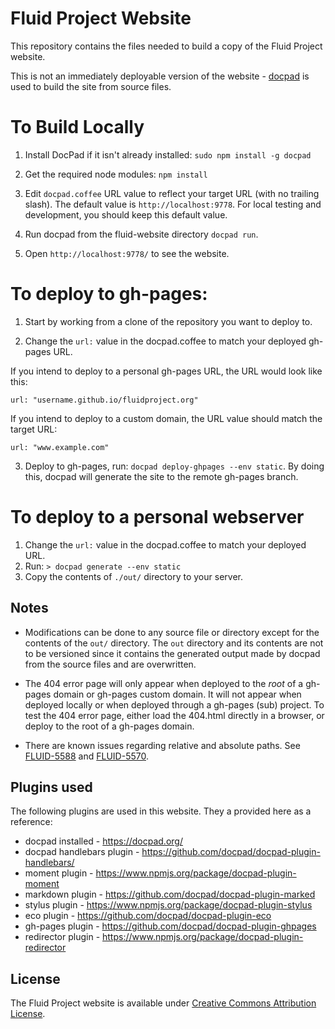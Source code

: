 # Fluid Project Website

This repository contains the files needed to build a copy of the Fluid Project website.

This is not an immediately deployable version of the website - [docpad](http://docpad.org/) is used to build the site from source files.

# To Build Locally

1. Install DocPad if it isn't already installed: `sudo npm install -g docpad`

2. Get the required node modules: `npm install`

3. Edit `docpad.coffee` URL value to reflect your target URL (with no trailing slash). The default value is `http://localhost:9778`. For local testing and development, you should keep this default value.

4. Run docpad from the fluid-website directory `docpad run`.

5. Open `http://localhost:9778/` to see the website.

# To deploy to gh-pages:

1. Start by working from a clone of the repository you want to deploy to.

2. Change the ``url:`` value in the docpad.coffee to match your deployed gh-pages URL.

If you intend to deploy to a personal gh-pages URL, the URL would look like this:
```
url: "username.github.io/fluidproject.org"
```

If you intend to deploy to a custom domain, the URL value should match the target URL:
```
url: "www.example.com"
```

3. Deploy to gh-pages, run: `docpad deploy-ghpages --env static`. By doing this, docpad will generate the site to the remote gh-pages branch.

# To deploy to a personal webserver

1. Change the ``url:`` value in the docpad.coffee to match your deployed URL.
2. Run: ``` > docpad generate --env static ```
3. Copy the contents of ```./out/``` directory to your server.

## Notes

- Modifications can be done to any source file or directory except for the contents of the ``out/`` directory. The ``out`` directory and its contents are not to be versioned since it contains the generated output made by docpad from the source files and are overwritten.

- The 404 error page will only appear when deployed to the *root* of a gh-pages domain or gh-pages custom domain. It will not appear when deployed locally or when deployed through a gh-pages (sub) project. To test the 404 error page, either load the 404.html directly in a browser, or deploy to the root of a gh-pages domain.

- There are known issues regarding relative and absolute paths. See [FLUID-5588](http://issues.fluidproject.org/browse/FLUID-5588) and [FLUID-5570](http://issues.fluidproject.org/browse/FLUID-5590).


## Plugins used

The following plugins are used in this website. They a provided here as a reference:

* docpad installed - https://docpad.org/
* docpad handlebars plugin - https://github.com/docpad/docpad-plugin-handlebars/
* moment plugin - https://www.npmjs.org/package/docpad-plugin-moment
* markdown plugin - https://github.com/docpad/docpad-plugin-marked
* stylus plugin - https://www.npmjs.org/package/docpad-plugin-stylus
* eco plugin - https://github.com/docpad/docpad-plugin-eco
* gh-pages plugin - https://github.com/docpad/docpad-plugin-ghpages
* redirector plugin - https://www.npmjs.org/package/docpad-plugin-redirector

## License

The Fluid Project website is available under [Creative Commons Attribution License](http://creativecommons.org/licenses/by/3.0/).
